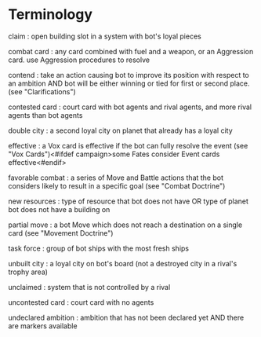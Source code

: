 # Terminology

claim
: open building slot in a system with bot's loyal pieces

combat card
: any card combined with fuel and a weapon, or an Aggression card.
use Aggression procedures to resolve

contend
: take an action causing bot to improve its position with respect to an ambition AND bot will be either winning or tied for first or second place. (see "Clarifications")

contested card
: court card with bot agents and rival agents, and more rival agents than bot agents

double city
: a second loyal city on planet that already has a loyal city

effective
: a Vox card is effective if the bot can fully resolve the event (see "Vox Cards")<#ifdef campaign>some Fates consider Event cards effective<#endif>

favorable combat
: a series of Move and Battle actions that the bot considers likely to result in a specific goal
(see "Combat Doctrine")

new resources
: type of resource that bot does not have OR type of planet bot does not have a building on

partial move
: a bot Move which does not reach a destination on a single card (see "Movement Doctrine")

task force
: group of bot ships with the most fresh ships

unbuilt city
: a loyal city on bot's board (not a destroyed city in a rival's trophy area)

unclaimed
: system that is not controlled by a rival

uncontested card
: court card with no agents

undeclared ambition
: ambition that has not been declared yet AND there are markers available

<div class="pagebreak"> </div>